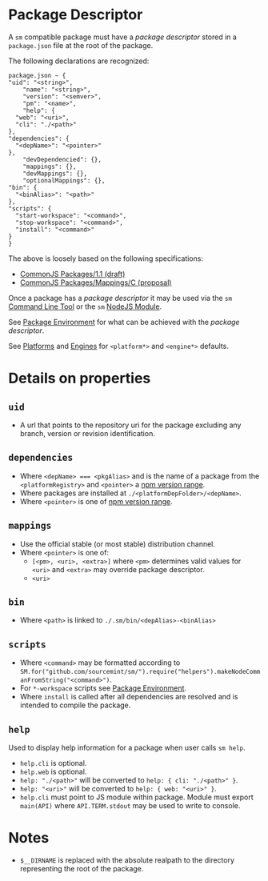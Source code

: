 Package Descriptor
==================

A `sm` compatible package must have a *package descriptor* stored in a `package.json` file at the root of the package.

The following declarations are recognized:

	package.json ~ {
    "uid": "<string>",
		"name": "<string>",
		"version": "<semver>",
		"pm": "<name>",
		"help": {
      "web": "<uri>",
      "cli": "./<path>"
   	},
   	"dependencies": {
      "<depName>": "<pointer>"
    },
		"devDependencied": {},
		"mappings": {},
		"devMappings": {},
		"optionalMappings": {},
    "bin": {
      "<binAlias>": "<path>"
    },
    "scripts": {
      "start-workspace": "<command>",
      "stop-workspace": "<command>",
      "install": "<command>"
    }
	}

The above is loosely based on the following specifications:

  * [CommonJS Packages/1.1 (draft)](http://wiki.commonjs.org/wiki/Packages/1.1)
  * [CommonJS Packages/Mappings/C (proposal)](http://wiki.commonjs.org/wiki/Packages/Mappings/C)

Once a package has a *package descriptor* it may be used via the `sm` [Command Line Tool](./CommandLine.md) or
the `sm` [NodeJS Module](./NodejsModule.md).

See [Package Environment](./PackageEnvironment.md) for what can be achieved with the *package descriptor*.

See [Platforms](./Platforms.md) and [Engines](./Engines.md) for `<platform*>` and `<engine*>` defaults.


Details on properties
=====================

`uid`
-----

  * A url that points to the repository uri for the package excluding any branch, version or revision identification.

`dependencies`
--------------

  * Where `<depName> === <pkgAlias>` and is the name of a package from the `<platformRegistry>` and `<pointer>` a [npm version range](https://npmjs.org/doc/json.html#dependencies).
  * Where packages are installed at `./<platformDepFolder>/<depName>`.
  * Where `<pointer>` is one of [npm version range](https://npmjs.org/doc/json.html#dependencies).

`mappings`
----------

  * Use the official stable (or most stable) distribution channel.
  * Where `<pointer>` is one of:
    * `[<pm>, <uri>, <extra>]` where `<pm>` determines valid values for `<uri>` and `<extra>` may override package descriptor.
    * `<uri>`

`bin`
-----

  * Where `<path>` is linked to `./.sm/bin/<depAlias>-<binAlias>`

`scripts`
---------

  * Where `<command>` may be formatted according to `SM.for("github.com/sourcemint/sm/").require("helpers").makeNodeCommanFromString("<command>")`.
  * For `*-workspace` scripts see [Package Environment](./PackageEnvironment.md).
  * Where `install` is called after all dependencies are resolved and is intended to compile the package.

`help`
------

Used to display help information for a package when user calls `sm help`.

  * `help.cli` is optional.
  * `help.web` is optional.
  * `help: "./<path>"` will be converted to `help: { cli: "./<path>" }`.
  * `help: "<uri>"` will be converted to `help: { web: "<uri>" }`.
  * `help.cli` must point to JS module within package. Module must export `main(API)` where
    `API.TERM.stdout` may be used to write to console.


Notes
=====

  * `$__DIRNAME` is replaced with the absolute realpath to the directory representing the root of the package.

  